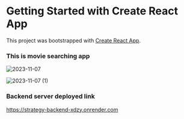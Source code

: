# Getting Started with Create React App

This project was bootstrapped with [Create React App](https://github.com/facebook/create-react-app).

### This is movie searching app


![2023-11-07](https://github.com/kartikkunwar/strategycoglobal_assignment/assets/105916551/e542619f-0e73-40c3-9db5-6c815be59cc9)  


![2023-11-07 (1)](https://github.com/kartikkunwar/strategycoglobal_assignment/assets/105916551/650969ab-46e9-4a2a-9e15-60242bc883fd)

### Backend server deployed link

https://strategy-backend-xdzy.onrender.com
